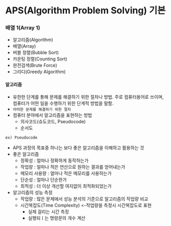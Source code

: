 # APS(Algorithm Problem Solving) 기본

### 배열 1(Array 1)
- 알고리즘(Algorithm)
- 배열(Array)
- 버블 정렬(Bubble Sort)
- 카운팅 정렬(Counting Sort)
- 완전검색(Brute Force)
- 그리디(Greedy Algorithm)

#### 알고리즘
- 유한한 단계를 통해 문제를 해결하기 위한 절차나 방법. 주로 컴퓨터용어로 쓰이며, 컴퓨터가 어떤 일을 수행하기 위한 단계적 방법을 말함.
- `어떠한 문제를 해결하기 위한 절차`
- 컴퓨터 분야에서 알고리즘을 표현하는 방법
  - 의사코드(슈도코드, Pseudocode)
  - 순서도
```
ex) Pseudocode
```
- APS 과정의 목표중 하나는 보다 좋은 알고리즘을 이해하고 활용하는 것
- 좋은 알고리즘
  - 정확성 : 얼마나 정확하게 동작하는가
  - 작업량 : 얼마나 적은 연산으로 원하는 결과를 얻어내는가
  - 메모리 사용량 : 얼마나 적은 메모리를 사용하는가
  - 단순성 : 얼마나 단순한가
  - 최적성 : 더 이상 개선할 여지없이 최적화되었는가
- 알고리즘의 성능 측정
  - 작업량 : 많은 문제에서 성능 분석의 기준으로 알고리즘의 작업량 비교
  - 시간복잡도(Time Complexity) <-작업량을 측정시 시간복잡도로 표현
    - 실제 걸리는 시간 측정
    - 실행되ㅣ는 명령문의 개수 계산

